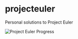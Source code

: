 # projecteuler
Personal solutions to Project Euler

![Project Euler Progress](https://projecteuler.net/profile/martingehrke.png)
